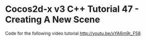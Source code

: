 Cocos2d-x v3 C++ Tutorial 47 - Creating A New Scene
===================================================

Code for the following video tutorial http://youtu.be/xYA6m9r_F58

